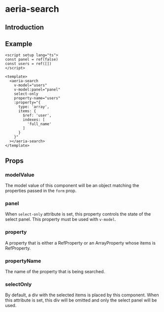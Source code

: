 # aeria-search

## Introduction

## Example

```vue
<script setup lang="ts">
const panel = ref(false)
const users = ref([])
</script>

<template>
  <aeria-search
    v-model="users"
    v-model:panel="panel"
    select-only
    property-name="users"
    :property="{
      type: 'array',
      items: {
        $ref: 'user',
        indexes: [
          'full_name'
        ]
      }
    }"
  ></aeria-search>
</template>
```

## Props

### modelValue <Badge type="tip" text="any" />

The model value of this component will be an object matching the properties passed in the `form` prop.

### panel <Badge type="tip" text="boolean" />

When `select-only` attribute is set, this property controls the state of the select panel. This property must be used with `v-model`.

### property <Badge type="tip" text="RefProperty | ArrayOfRefs" />

A property that is either a RefProperty or an ArrayProperty whose items is RefProperty.

### propertyName <Badge type="tip" text="string" />

The name of the property that is being searched.

### selectOnly <Badge type="tip" text="boolean" />

By default, a div with the selected items is placed by this component. When this attribute is set, this div will be omitted and only the select panel will be used.


